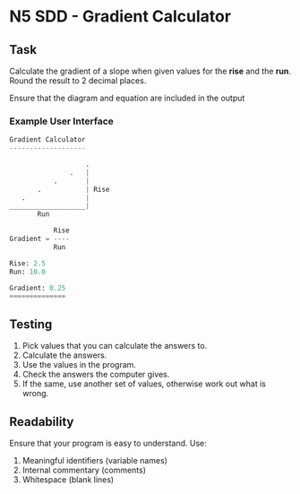 # N5 SDD - Gradient Calculator

## Task

Calculate the gradient of a slope when given values for the **rise** and the **run**.  Round the result to 2 decimal places.

Ensure that the diagram and equation are included in the output


### Example User Interface

``` python
Gradient Calculator
-------------------

                   .
               .   |
           .       |
       .           | Rise
   .               |
___________________|
       Run

           Rise
Gradient = ----
           Run

Rise: 2.5
Run: 10.0

Gradient: 0.25
==============
```


## Testing

1. Pick values that you can calculate the answers to.
2. Calculate the answers.
3. Use the values in the program.
4. Check the answers the computer gives.
5. If the same, use another set of values, otherwise work out what is wrong.


## Readability

Ensure that your program is easy to understand.  Use:

1. Meaningful identifiers (variable names)
2. Internal commentary (comments)
3. Whitespace (blank lines)
